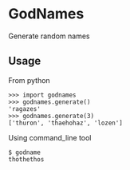 # GodNames
Generate random names
## Usage
From python
    
    >>> import godnames
    >>> godnames.generate()
    'ragazes'
    >>> godnames.generate(3)
    ['thuron', 'thaehohaz', 'lozen']

Using command_line tool
    
    $ godname 
    thothethos
